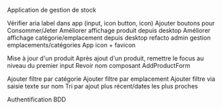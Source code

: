 Application de gestion de stock

Vérifier aria label dans app (input, icon button, icon)
Ajouter boutons pour Consommer/Jeter
Améliorer affichage produit depuis desktop
Améliorer affichage catégorie/emplacement depuis desktop
refacto admin gestion emplacements/catégories
App icon + favicon

Mise à jour d'un produit
Après ajout d'un produit, remettre le focus au niveau du premier input
Revoir nom composant AddProductForm

Ajouter filtre par catégorie
Ajouter filtre par emplacement
Ajouter filtre via saisie texte sur nom
Tri par ajout plus récent/dates les plus proches

Authentification
BDD
